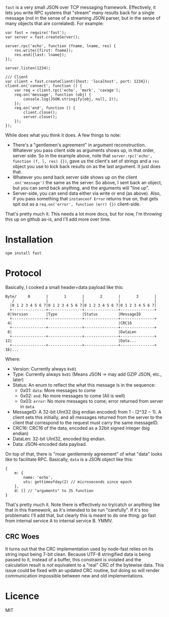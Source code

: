 `fast` is a very small JSON over TCP messaging framework.  Effectively, it lets
you write RPC systems that "stream" many results back for a single message (not in
the sense of a streaming JSON parser, but in the sense of many objects that are
correlated).  For example:

    var fast = require('fast');
    var server = fast.createServer();

    server.rpc('echo', function (fname, lname, res) {
        res.write({first: fname});
        res.end({last: lname});
    });

    server.listen(1234);

    /// Client
    var client = fast.createClient({host: 'localhost', port: 1234});
    client.on('connect', function () {
        var req = client.rpc('echo', 'mark', 'cavage');
        req.on('message', function (obj) {
            console.log(JSON.stringify(obj, null, 2));
        });
        req.on('end', function () {
            client.close();
            server.close();
        });
    });


While does what you think it does.  A few things to note:

* There's a "gentlemen's agreement" in argument reconstruction.  Whatever you
  pass client side as arguments shows up, in that order, server side.  So in
  the example above, note that `server.rpc('echo', function (f, l, res) {})`,
  gave us the client's set of strings and a `res` object you use to kick back
  results on as the last argument.  It just does that.
* Whatever you send back server side shows up on the client `.on('message')`
  the same as the server.  So above, I sent back an object, but you can send
  back anything, and the arguments will "line up".
* Server-side, you can send data either via write or end (as above).  Also, if
  you pass something that `instanceof Error` returns true on, that gets
  spit out as a `req.on('error', function (err) {})` client-side.

That's pretty much it.  This needs a lot more docs, but for now, I'm throwing
this up on github as-is, and I'll add more over time.

# Installation

    npm install fast

# Protocol

Basically, I cooked a small header+data payload like this:

```
Byte/     0       |       1       |       2       |       3       |
   /              |               |               |               |
  |0 1 2 3 4 5 6 7|0 1 2 3 4 5 6 7|0 1 2 3 4 5 6 7|0 1 2 3 4 5 6 7|
  +---------------+---------------+---------------+---------------+
 0|Version        |Type           |Status         |MessageID
  +---------------+---------------+---------------+---------------+
 4|                                               |CRC16
  +---------------+---------------+---------------+---------------+
 8|                                               |DataLen
  +---------------+---------------+---------------+---------------+
12|                                               |Data...
  +---------------+---------------+---------------+---------------+
16|...
```

Where:

* Version: Currently always `0x01`
* Type: Currently always `0x01` (Means JSON -> may add GZIP JSON, etc., later)
* Status: An enum to reflect the what this message is in the sequence:
  * 0x01: `data`: More messages to come
  * 0x02: `end`: No more messages to come (All is well)
  * 0x03: `error`: No more messages to come; error returned from server in `data`
* MessageID: A 32-bit UInt32 (big endian encoded) from 1 - (2^32 − 1).  A
  client sets this initially, and all messages returned from the server to the
  client that correspond to the request must carry the same messageID.
* CRC16: CRC16 of the data, encoded as a 32bit signed integer (big endian)
* DataLen: 32-bit UInt32, encoded big endian.
* Data: JSON-encoded data payload.

On top of that, there is "moar gentlemenly agreement" of what "data" looks like
to facilitate RPC.  Basically, `data` is a JSON object like this:

    {
        m: {
            name: 'echo',
            uts: gettimeofday(2) // microseconds since epoch
        },
        d: [] // "arguments" to JS function
    }

That's pretty much it.  Note there is effectively no try/catch or anything like
that in this framework, as it's intended to be run "carefully".  If it's too
problematic I'll add that, but clearly this is meant to do one thing: go fast
from internal service A to internal service B.  YMMV.

## CRC Woes
It turns out that the CRC implementation used by node-fast relies on its string
input being 7-bit clean.  Because UTF-8 stringified data is being passed to it,
instead of a buffer, this constraint is violated and the calculation result is
_not_ equivalent to a "real" CRC of the bytewise data.  This issue could be
fixed with an updated CRC routine, but doing so will render communication
impossible between new and old implementations.

# Licence

MIT
